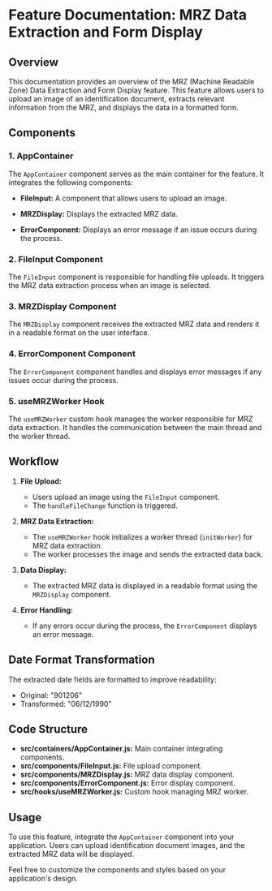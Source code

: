 # Feature Documentation: MRZ Data Extraction and Form Display

## Overview

This documentation provides an overview of the MRZ (Machine Readable Zone) Data Extraction and Form Display feature. This feature allows users to upload an image of an identification document, extracts relevant information from the MRZ, and displays the data in a formatted form.

## Components

### 1. AppContainer

The `AppContainer` component serves as the main container for the feature. It integrates the following components:

-   **FileInput:** A component that allows users to upload an image.

-   **MRZDisplay:** Displays the extracted MRZ data.

-   **ErrorComponent:** Displays an error message if an issue occurs during the process.

### 2. FileInput Component

The `FileInput` component is responsible for handling file uploads. It triggers the MRZ data extraction process when an image is selected.

### 3. MRZDisplay Component

The `MRZDisplay` component receives the extracted MRZ data and renders it in a readable format on the user interface.

### 4. ErrorComponent Component

The `ErrorComponent` component handles and displays error messages if any issues occur during the process.

### 5. useMRZWorker Hook

The `useMRZWorker` custom hook manages the worker responsible for MRZ data extraction. It handles the communication between the main thread and the worker thread.

## Workflow

1. **File Upload:**

    - Users upload an image using the `FileInput` component.
    - The `handleFileChange` function is triggered.

2. **MRZ Data Extraction:**

    - The `useMRZWorker` hook initializes a worker thread (`initWorker`) for MRZ data extraction.
    - The worker processes the image and sends the extracted data back.

3. **Data Display:**

    - The extracted MRZ data is displayed in a readable format using the `MRZDisplay` component.

4. **Error Handling:**
    - If any errors occur during the process, the `ErrorComponent` displays an error message.

## Date Format Transformation

The extracted date fields are formatted to improve readability:

-   Original: "901206"
-   Transformed: "06/12/1990"

## Code Structure

-   **src/containers/AppContainer.js:** Main container integrating components.
-   **src/components/FileInput.js:** File upload component.
-   **src/components/MRZDisplay.js:** MRZ data display component.
-   **src/components/ErrorComponent.js:** Error display component.
-   **src/hooks/useMRZWorker.js:** Custom hook managing MRZ worker.

## Usage

To use this feature, integrate the `AppContainer` component into your application. Users can upload identification document images, and the extracted MRZ data will be displayed.

Feel free to customize the components and styles based on your application's design.
